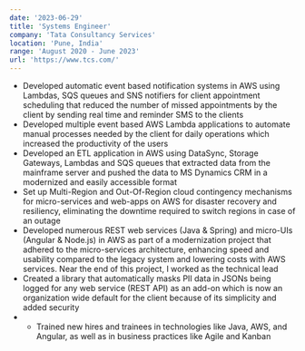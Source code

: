 ```yaml
---
date: '2023-06-29'
title: 'Systems Engineer'
company: 'Tata Consultancy Services'
location: 'Pune, India'
range: 'August 2020 - June 2023'
url: 'https://www.tcs.com/'
---
```


- Developed automatic event based notification systems in AWS using Lambdas, SQS queues and SNS notifiers for client
appointment scheduling that reduced the number of missed appointments by the client by sending real time and reminder
SMS to the clients
- Developed multiple event based AWS Lambda applications to automate manual processes needed by the client for daily
operations which increased the productivity of the users
- Developed an ETL application in AWS using DataSync, Storage Gateways, Lambdas and SQS queues that extracted
data from the mainframe server and pushed the data to MS Dynamics CRM in a modernized and easily accessible format
- Set up Multi-Region and Out-Of-Region cloud contingency mechanisms for micro-services and web-apps on AWS for
disaster recovery and resiliency, eliminating the downtime required to switch regions in case of an outage
- Developed numerous REST web services (Java & Spring) and micro-UIs (Angular & Node.js) in AWS as part of a
modernization project that adhered to the micro-services architecture, enhancing speed and usability compared to the
legacy system and lowering costs with AWS services. Near the end of this project, I worked as the technical lead
- Created a library that automatically masks PII data in JSONs being logged for any web service (REST API) as an
add-on which is now an organization wide default for the client because of its simplicity and added security
- - Trained new hires and trainees in technologies like Java, AWS, and Angular, as well as in business practices like Agile and
Kanban
